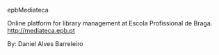 epbMediateca

Online platform for library management at Escola Profissional de Braga.
http://mediateca.epb.pt

By: Daniel Alves Barreleiro
